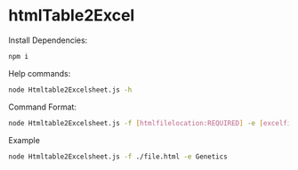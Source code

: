# htmlTable2Excel
Install Dependencies:
```bash
npm i
```
Help commands:
```bash
node Htmltable2Excelsheet.js -h
```

Command Format:
```bash
node Htmltable2Excelsheet.js -f [htmlfilelocation:REQUIRED] -e [excelfilename] 
```

Example
```bash
node Htmltable2Excelsheet.js -f ./file.html -e Genetics 
```
